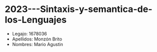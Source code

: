 # 2023---Sintaxis-y-semantica-de-los-Lenguajes
- Legajo: 1678036
- Apellidos: Monzón Brito
- Nombres: Mario Agustin

